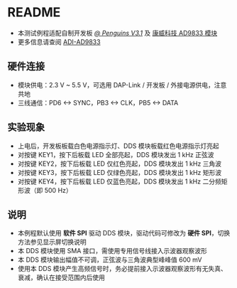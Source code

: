# README

* 本测试例程适配自制开发板 [*@ Penguins V3.1*](https://github.com/Penguins-lwz/NUEDC-training/blob/main/Hardware_Project/G474VET6_V3.1.eprj) 及 [康威科技 AD9833 模块](https://item.taobao.com/item.htm?id=522152798192&skuId=3882125657353)
* 更多信息请查阅 [ADI-AD9833](https://www.analog.com/cn/products/ad9833.html)

## 硬件连接
* 模块供电：2.3 V ~ 5.5 V，可选用 DAP-Link / 开发板 / 外接电源供电，注意共地
* 三线通信：PD6 <-> SYNC，PB3 <-> CLK，PB5 <-> DATA

## 实验现象
* 上电后，开发板板载白色电源指示灯、DDS 模块板载红色电源指示灯亮起
* 对按键 KEY1，按下后板载 LED 全部亮起，DDS 模块发出 1 kHz 正弦波
* 对按键 KEY2，按下后板载 LED 仅红色亮起，DDS 模块发出 1 kHz 三角波
* 对按键 KEY3，按下后板载 LED 仅绿色亮起，DDS 模块发出 1 kHz 矩形波
* 对按键 KEY4，按下后板载 LED 仅蓝色亮起，DDS 模块发出 1 kHz 二分频矩形波（即 500 Hz）

## 说明
* 本例程默认使用 **软件 SPI** 驱动 DDS 模块，驱动代码可修改为 **硬件 SPI**，切换方法参见显示屏切换说明
* 本 DDS 模块使用 SMA 接口，需使用专用信号线接入示波器观察波形
* 本 DDS 模块输出幅值不可调，正弦波与三角波典型峰峰值 600 mV
* 使用本 DDS 模块产生高频信号时，务必提前接入示波器观察波形有无失真、衰减，确认在接受范围内后使用
